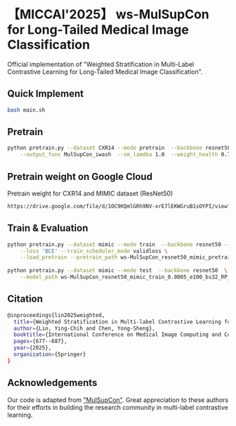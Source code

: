 # 【MICCAI'2025】 ws-MulSupCon for Long-Tailed Medical Image Classification

Official implementation of "Weighted Stratification in Multi-Label Contrastive Learning for Long-Tailed Medical Image Classification". 

## Quick Implement
```bash
bash main.sh
```

## Pretrain
```bash
python pretrain.py --dataset CXR14 --mode pretrain  --backbone resnet50 --batch_size 64 --num_epochs 150 --scheduler COS  --lr 0.0005 \
    --output_func MulSupCon_iwash  --sm_lamdba 1.0  --weight_health 0.7
```

## Pretrain weight on Google Cloud
Pretrain weight for CXR14 and MIMIC dataset (ResNet50)
```bash
https://drive.google.com/file/d/1OC9KQmlGRh9NV-xrE7lEKWGruB1sOYPI/view?usp=sharing
```


## Train & Evaluation
```bash
python pretrain.py --dataset mimic --mode train  --backbone resnet50 --train_epochs 100   --train_batch_size 32 --train_scheduler RP --train_lr 0.0005 --train_pretrain \
    --loss 'BCE' --train_scheduler_mode validloss \
    --load_pretrain --pretrain_path ws-MulSupCon_resnet50_mimic_pretrain_0.0005_e150_bs64_COS_iter_MulSupCon_iwash
                                    
python pretrain.py --dataset mimic --mode test  --backbone resnet50  \
    --model_path ws-MulSupCon_resnet50_mimic_train_0.0005_e100_bs32_RP_validloss_iter_lp_pre_3_BCE_ws-MulSupCon_resnet50_mimic_pretrain_0.0005_e150_bs64_COS_iter_MulSupCon_iwash

```
## Citation
```bash
@inproceedings{lin2025weighted,
  title={Weighted Stratification in Multi-label Contrastive Learning for Long-Tailed Medical Image Classification},
  author={Lin, Ying-Chih and Chen, Yong-Sheng},
  booktitle={International Conference on Medical Image Computing and Computer-Assisted Intervention},
  pages={677--687},
  year={2025},
  organization={Springer}
}
```

## Acknowledgements
Our code is adapted from ["MulSupCon"](https://github.com/williamzhangsjtu/MulSupCon). Great appreciation to these authors for their efforts in building the research community in multi-label contrastive learning.

